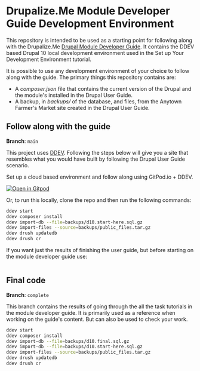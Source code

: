 # Drupalize.Me Module Developer Guide Development Environment

This repository is intended to be used as a starting point for following along with the Drupalize.Me [Drupal Module Developer Guide](https://drupalize.me/guide/drupal-module-developer-guide). It contains the DDEV based Drupal 10 local development environment used in the Set up Your Development Environment tutorial.

It is possible to use any development environment of your choice to follow along with the guide. The primary things this repository contains are:

- A _composer.json_ file that contains the current version of the Drupal and the module's installed in the Drupal User Guide.
- A backup, in _backups/_ of the database, and files, from the Anytown Farmer's Market site created in the Drupal User Guide.

## Follow along with the guide

**Branch**: `main`

This project uses [DDEV](https://ddev.com/). Following the steps below will give you a site that resembles what you would have built by following the Drupal User Guide scenario.

Set up a cloud based environment and follow along using GitPod.io + DDEV.

[![Open in Gitpod](https://gitpod.io/button/open-in-gitpod.svg)](https://gitpod.io/#https://github.com/DrupalizeMe/module-developer-guide-demo-site)

Or, to run this locally, clone the repo and then run the following commands:

```bash
ddev start
ddev composer install
ddev import-db --file=backups/d10.start-here.sql.gz
ddev import-files --source=backups/public_files.tar.gz
ddev drush updatedb
ddev drush cr
```

If you want just the results of finishing the user guide, but before starting on the module developer guide use:

```bash
```

## Final code

**Branch**: `complete`

This branch contains the results of going through the all the task tutorials in the module developer guide. It is primarily used as a reference when working on the guide's content. But can also be used to check your work.

```bash
ddev start
ddev composer install
ddev import-db --file=backups/d10.final.sql.gz
ddev import-db --file=backups/d10.start-here.sql.gz
ddev import-files --source=backups/public_files.tar.gz
ddev drush updatedb
ddev drush cr
```
